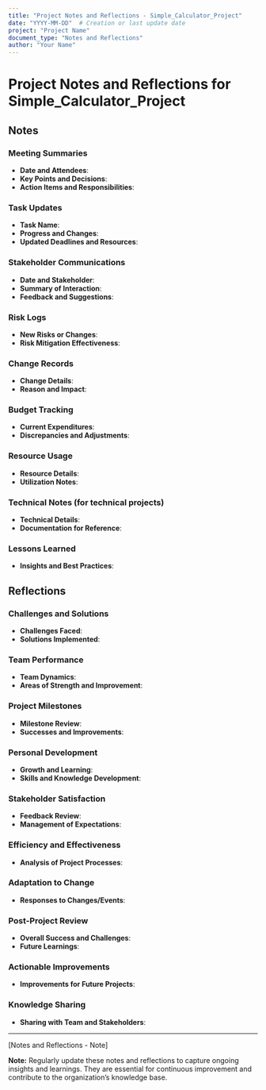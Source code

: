 ```yaml
---
title: "Project Notes and Reflections - Simple_Calculator_Project"
date: "YYYY-MM-DD"  # Creation or last update date
project: "Project Name"
document_type: "Notes and Reflections"
author: "Your Name"
---
```


# Project Notes and Reflections for Simple_Calculator_Project

## Notes

### Meeting Summaries

- **Date and Attendees**:
- **Key Points and Decisions**:
- **Action Items and Responsibilities**:

### Task Updates

- **Task Name**:
- **Progress and Changes**:
- **Updated Deadlines and Resources**:

### Stakeholder Communications

- **Date and Stakeholder**:
- **Summary of Interaction**:
- **Feedback and Suggestions**:

### Risk Logs

- **New Risks or Changes**:
- **Risk Mitigation Effectiveness**:

### Change Records

- **Change Details**:
- **Reason and Impact**:

### Budget Tracking

- **Current Expenditures**:
- **Discrepancies and Adjustments**:

### Resource Usage

- **Resource Details**:
- **Utilization Notes**:

### Technical Notes (for technical projects)

- **Technical Details**:
- **Documentation for Reference**:

### Lessons Learned

- **Insights and Best Practices**:

## Reflections

### Challenges and Solutions

- **Challenges Faced**:
- **Solutions Implemented**:

### Team Performance

- **Team Dynamics**:
- **Areas of Strength and Improvement**:

### Project Milestones

- **Milestone Review**:
- **Successes and Improvements**:

### Personal Development

- **Growth and Learning**:
- **Skills and Knowledge Development**:

### Stakeholder Satisfaction

- **Feedback Review**:
- **Management of Expectations**:

### Efficiency and Effectiveness

- **Analysis of Project Processes**:

### Adaptation to Change

- **Responses to Changes/Events**:

### Post-Project Review

- **Overall Success and Challenges**:
- **Future Learnings**:

### Actionable Improvements

- **Improvements for Future Projects**:

### Knowledge Sharing

- **Sharing with Team and Stakeholders**:

---
[Notes and Reflections - Note]

**Note:** Regularly update these notes and reflections to capture ongoing insights and learnings. They are essential for continuous improvement and contribute to the organization’s knowledge base.
